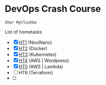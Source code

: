 # DevOps Crash Course
`Ihor Mytlushko`

List of hometasks 
- [x] <a href="https://github.com/cur1osityay/devops-ssit-ht1/tree/main/HT1%20-%20NoviNano">HT1</a> (NoviNano)
- [x] <a href="https://github.com/cur1osityay/devops-ssit-ht1/tree/main/HT2%20-%20DOCKER">HT2</a> (Docker)
- [x] <a href="https://github.com/cur1osityay/devops-ssit-ht1/tree/main/HT3%20-%20Kubernetes">HT3</a> (Kubernetes)
- [x] <a href="https://github.com/cur1osityay/devops-ssit-cc/tree/main/HT4%20-%20AWS%20%7C%20WordPress">HT4</a> (AWS | Wordpress)
- [x] <a href="https://github.com/cur1osityay/devops-ssit-cc/tree/main/HT5%20-%20AWS%20%7C%20Lambda">HT5</a> (AWS | Lambda) 
- [ ] HT6 (Terraform)
- [ ] 

